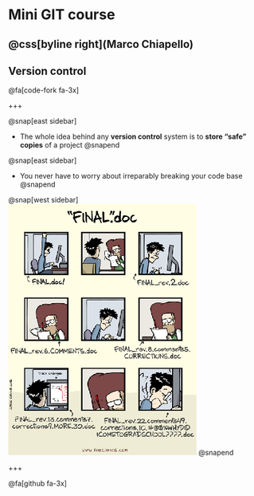 # Mini GIT course

@css[byline right](Marco Chiapello)
---
## Version control

@fa[code-fork fa-3x]

+++


@snap[east sidebar]
* The whole idea behind any **version control** system is to **store “safe” copies** of a project 
@snapend

@snap[east sidebar]
* You never have to worry about irreparably breaking your code base
@snapend

@snap[west sidebar]
![Logo](assets/img/phd101212s.png)
@snapend

+++

@fa[github fa-3x]


